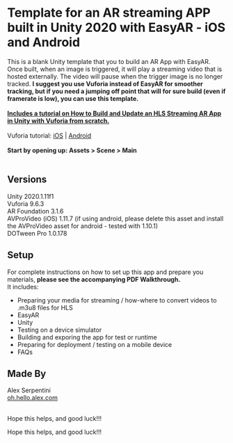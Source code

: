 # Template for an AR streaming APP built in Unity 2020 with EasyAR - iOS and Android

This is a blank Unity template that you to build an AR App with EasyAR.  Once built, when an image is triggered, it will play a streaming video that is hosted externally. The video will pause when the trigger image is no longer tracked. **I suggest you use Vuforia instead of EasyAR for smoother tracking, but if you need a jumping off point that will for sure build (even if framerate is low), you can use this template.** <br /><br />
**[Includes a tutorial on How to Build and Update an HLS Streaming AR App in Unity with Vuforia from scratch.](https://github.com/Oh-Hello-Alex/Template-Unity2020StreamingARwithEasyAR/blob/master/How%20to%20Build%20and%20Update%20an%20HLS%20Streaming%20AR%20App%20in%20Unity%20%26%20EasyAR.pdf)**<br /><br />
Vuforia tutorial: [iOS](https://github.com/Oh-Hello-Alex/-Template-Unity2020StreamingARwithVuforia-iOS) | [Android](https://github.com/Oh-Hello-Alex/-Template-Unity2020StreamingARwithVuforia-Android)<br /><br />
**Start by opening up: Assets > Scene > Main**<br /><br />



## Versions

Unity 2020.1.11f1 <br />
Vuforia 9.6.3 <br />
AR Foundation 3.1.6 <br />
AVProVideo (iOS) 1.11.7 (if using android, please delete this asset and install the AVProVideo asset for android - tested with 1.10.1) <br />
DOTween Pro  1.0.178 <br />


## Setup


For complete instructions on how to set up this app and prepare you materials, **please see the accompanying PDF Walkthrough.** <br />
It includes: 
*    Preparing your media for streaming / how-where to convert videos to .m3u8 files for HLS
*    EasyAR
*    Unity
*    Testing on a device simulator
*    Building and exporing the app for test or runtime
*    Preparing for deployment / testing on a mobile device
*    FAQs


## Made By

Alex Serpentini <br />
[oh.hello.alex.com](http://oh.hello.alex.com) <br /><br />


Hope this helps, and good luck!!! 



Hope this helps, and good luck!!! 
